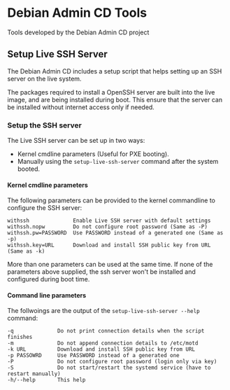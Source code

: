 # Debian Admin CD Tools

Tools developed by the Debian Admin CD project

## Setup Live SSH Server

The Debian Admin CD includes a setup script that helps setting up an SSH server on the live system.

The packages required to install a OpenSSH server are built into the live image, and are being installed during boot.
This ensure that the server can be installed without internet access only if needed.

### Setup the SSH server

The Live SSH server can be set up in two ways:

- Kernel cmdline parameters (Useful for PXE booting).
- Manually using the `setup-live-ssh-server` command after the system booted.

#### Kernel cmdline parameters

The following parameters can be provided to the kernel commandline to configure the SSH server:

```
withssh              Enable Live SSH server with default settings
withssh.nopw         Do not configure root password (Same as -P)
withssh.pw=PASSWORD  Use PASSWORD instead of a generated one (Same as -p)  
withssh.key=URL      Download and install SSH public key from URL (Same as -k)
```

More than one parameters can be used at the same time.
If none of the parameters above supplied, the ssh server won't be installed and configured during boot time.

#### Command line parameters

The follwoings are the output of the `setup-live-ssh-server --help` command:

```
-q              Do not print connection details when the script finishes
-m              Do not append connection details to /etc/motd
-k URL          Download and install SSH public key from URL
-p PASSOWRD     Use PASSWORD instead of a generated one
-P              Do not configure root password (login only via key)
-S              Do not start/restart the systemd service (have to restart manually)
-h/--help       This help
```
